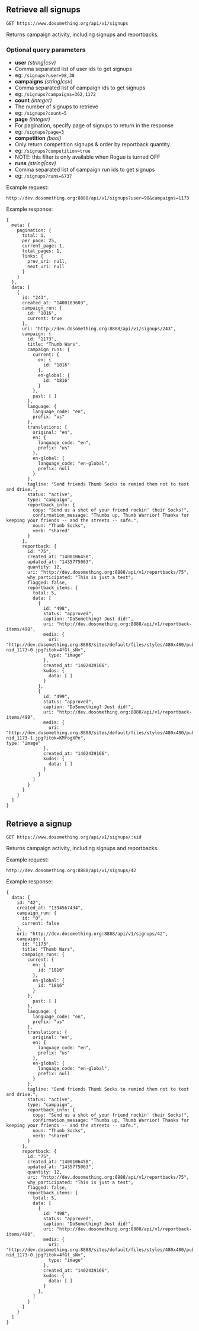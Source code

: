 ## Retrieve all signups

```
GET https://www.dosomething.org/api/v1/signups
```

Returns campaign activity, including signups and reportbacks.

### Optional query parameters

- **user** _(string|csv)_
 - Comma separated list of user ids to get signups
 - eg: `/signups?user=98,38`
- **campaigns** _(string|csv)_
 - Comma separated list of campaign ids to get signups
 - eg: `/signups?campaigns=362,1172`
- **count** _(integer)_
 - The number of signups to retrieve
 - eg: `/signups?count=5`
- **page** _(integer)_
 - For pagination, specify page of signups to return in the response
 - eg: `/signups?page=3`
- **competition** _(bool)_
 - Only return competition signups & order by reportback quantity.
 - eg: `/signups?competition=true`
 - NOTE: this filter is only available when Rogue is turned OFF
- **runs** _(string|csv)_
 - Comma separated list of campaign run ids to get signups
 - eg: `/signups?runs=6737`


Example request:

```
http://dev.dosomething.org:8888/api/v1/signups?user=98&campaigns=1173
```

Example response:
```
{
  meta: {
    pagination: {
      total: 1,
      per_page: 25,
      current_page: 1,
      total_pages: 1,
      links: {
        prev_uri: null,
        next_uri: null
      }
    }
  },
  data: [
    {
      id: "243",
      created_at: "1400103603",
      campaign_run: {
        id: "1816",
        current: true
      },
      uri: "http://dev.dosomething.org:8888/api/v1/signups/243",
      campaign: {
        id: "1173",
        title: "Thumb Wars",
        campaign_runs: {
          current: {
            en: {
              id: "1816"
            },
            en-global: {
              id: "1816"
            }
          },
          past: [ ]
        },
        language: {
          language_code: "en",
          prefix: "us"
        },
        translations: {
          original: "en",
          en: {
            language_code: "en",
            prefix: "us"
          },
          en-global: {
            language_code: "en-global",
            prefix: null
          }
        },
        tagline: "Send friends Thumb Socks to remind them not to text and drive.",
        status: "active",
        type: "campaign",
        reportback_info: {
          copy: "Send us a shot of your friend rockin' their Socks!",
          confirmation_message: "Thumbs up, Thumb Warrior! Thanks for keeping your friends -- and the streets -- safe.",
          noun: "Thumb Socks",
          verb: "shared"
        }
      },
      reportback: {
        id: "75",
        created_at: "1400106458",
        updated_at: "1435775063",
        quantity: 12,
        uri: "http://dev.dosomething.org:8888/api/v1/reportbacks/75",
        why_participated: "This is just a test",
        flagged: false,
        reportback_items: {
          total: 5,
          data: [
            {
              id: "498",
              status: "approved",
              caption: "DoSomething? Just did!",
              uri: "http://dev.dosomething.org:8888/api/v1/reportback-items/498",
              media: {
                uri: "http://dev.dosomething.org:8888/sites/default/files/styles/480x480/public/reportbacks/1173/uid_98-nid_1173-0.jpg?itok=4fGl_sNv",
                type: "image"
              },
              created_at: "1402439166",
              kudos: {
                data: [ ]
              }
            },
            {
              id: "499",
              status: "approved",
              caption: "DoSomething? Just did!",
              uri: "http://dev.dosomething.org:8888/api/v1/reportback-items/499",
              media: {
                uri: "http://dev.dosomething.org:8888/sites/default/files/styles/480x480/public/reportbacks/1173/uid_98-nid_1173-1.jpg?itok=KMfogXPn",
type: "image"
              },
              created_at: "1402439166",
              kudos: {
                data: [ ]
              }
            }
          ]
        }
      }
    }
  ]
}
```
## Retrieve a signup

```
GET https://www.dosomething.org/api/v1/signups/:sid
```

Returns campaign activity, including signups and reportbacks.

Example request:
```
http://dev.dosomething.org:8888/api/v1/signups/42
```

Example response:
```
{
  data: {
    id: "42",
    created_at: "1394567434",
    campaign_run: {
      id: "0",
      current: false
    },
    uri: "http://dev.dosomething.org:8888/api/v1/signups/42",
    campaign: {
      id: "1173",
      title: "Thumb Wars",
      campaign_runs: {
        current: {
          en: {
            id: "1816"
          },
          en-global: {
            id: "1816"
          }
        },
          past: [ ]
        },
        language: {
          language_code: "en",
          prefix: "us"
        },
        translations: {
          original: "en",
          en: {
            language_code: "en",
            prefix: "us"
          },
          en-global: {
            language_code: "en-global",
            prefix: null
          }
        },
        tagline: "Send friends Thumb Socks to remind them not to text and drive.",
        status: "active",
        type: "campaign",
        reportback_info: {
          copy: "Send us a shot of your friend rockin' their Socks!",
          confirmation_message: "Thumbs up, Thumb Warrior! Thanks for keeping your friends -- and the streets -- safe.",
          noun: "Thumb Socks",
          verb: "shared"
        }
      },
      reportback: {
        id: "75",
        created_at: "1400106458",
        updated_at: "1435775063",
        quantity: 12,
        uri: "http://dev.dosomething.org:8888/api/v1/reportbacks/75",
        why_participated: "This is just a test",
        flagged: false,
        reportback_items: {
          total: 5,
          data: [
            {
              id: "498",
              status: "approved",
              caption: "DoSomething? Just did!",
              uri: "http://dev.dosomething.org:8888/api/v1/reportback-items/498",
              media: {
                uri: "http://dev.dosomething.org:8888/sites/default/files/styles/480x480/public/reportbacks/1173/uid_98-nid_1173-0.jpg?itok=4fGl_sNv",
                type: "image"
              },
              created_at: "1402439166",
              kudos: {
                data: [ ]
              }
            },
          ]
        }
      }
    }
  ]
}
```
